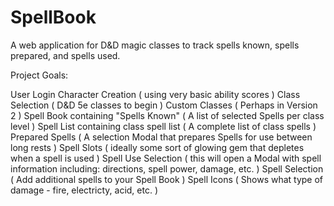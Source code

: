 # SpellBook
A web application for D&amp;D magic classes to track spells known, spells prepared, and spells used.

Project Goals:

User Login
Character Creation ( using very basic ability scores )
Class Selection ( D&D 5e classes to begin )
Custom Classes ( Perhaps in Version 2 )
Spell Book containing "Spells Known" ( A list of selected Spells per class level )
Spell List containing class spell list ( A complete list of class spells )
Prepared Spells ( A selection Modal that prepares Spells for use between long rests )
Spell Slots ( ideally some sort of glowing gem that depletes when a spell is used )
Spell Use Selection ( this will open a Modal with spell information including: directions, spell power, damage, etc. )
Spell Selection ( Add additional spells to your Spell Book )
Spell Icons ( Shows what type of damage - fire, electricty, acid, etc. )